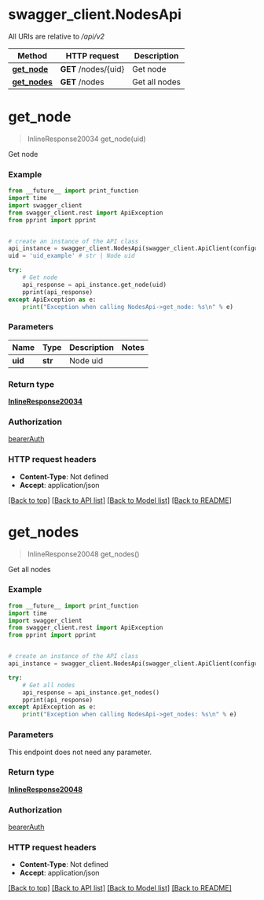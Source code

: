 # swagger_client.NodesApi

All URIs are relative to */api/v2*

Method | HTTP request | Description
------------- | ------------- | -------------
[**get_node**](NodesApi.md#get_node) | **GET** /nodes/{uid} | Get node
[**get_nodes**](NodesApi.md#get_nodes) | **GET** /nodes | Get all nodes

# **get_node**
> InlineResponse20034 get_node(uid)

Get node

### Example
```python
from __future__ import print_function
import time
import swagger_client
from swagger_client.rest import ApiException
from pprint import pprint


# create an instance of the API class
api_instance = swagger_client.NodesApi(swagger_client.ApiClient(configuration))
uid = 'uid_example' # str | Node uid

try:
    # Get node
    api_response = api_instance.get_node(uid)
    pprint(api_response)
except ApiException as e:
    print("Exception when calling NodesApi->get_node: %s\n" % e)
```

### Parameters

Name | Type | Description  | Notes
------------- | ------------- | ------------- | -------------
 **uid** | **str**| Node uid | 

### Return type

[**InlineResponse20034**](InlineResponse20034.md)

### Authorization

[bearerAuth](../README.md#bearerAuth)

### HTTP request headers

 - **Content-Type**: Not defined
 - **Accept**: application/json

[[Back to top]](#) [[Back to API list]](../README.md#documentation-for-api-endpoints) [[Back to Model list]](../README.md#documentation-for-models) [[Back to README]](../README.md)

# **get_nodes**
> InlineResponse20048 get_nodes()

Get all nodes

### Example
```python
from __future__ import print_function
import time
import swagger_client
from swagger_client.rest import ApiException
from pprint import pprint


# create an instance of the API class
api_instance = swagger_client.NodesApi(swagger_client.ApiClient(configuration))

try:
    # Get all nodes
    api_response = api_instance.get_nodes()
    pprint(api_response)
except ApiException as e:
    print("Exception when calling NodesApi->get_nodes: %s\n" % e)
```

### Parameters
This endpoint does not need any parameter.

### Return type

[**InlineResponse20048**](InlineResponse20048.md)

### Authorization

[bearerAuth](../README.md#bearerAuth)

### HTTP request headers

 - **Content-Type**: Not defined
 - **Accept**: application/json

[[Back to top]](#) [[Back to API list]](../README.md#documentation-for-api-endpoints) [[Back to Model list]](../README.md#documentation-for-models) [[Back to README]](../README.md)

